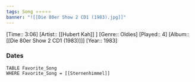```yaml
---
tags: Song ⭐⭐⭐⭐⭐ 
banner: "![[Die 80er Show 2 CD1 (1983).jpg]]"
---
```

[Time:: 3:06]
[Artist:: [[Hubert Kah]] ]
[Genre:: Oldies]
[Played:: 4]
[Album:: [[Die 80er Show 2 CD1 (1983)]]]
[Year:: 1983]
### Dates
````dataview
TABLE Favorite_Song
WHERE Favorite_Song = [[Sternenhimmel]]
````